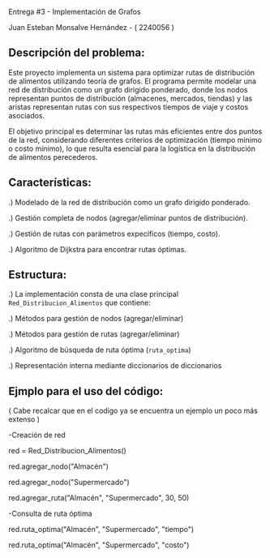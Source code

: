 Entrega #3 - Implementación de Grafos

Juan Esteban Monsalve Hernández - ( 2240056 )

Descripción del problema:
-

  Este proyecto implementa un sistema para optimizar rutas de distribución de alimentos utilizando teoría de grafos. El programa permite modelar una red de distribución como un grafo dirigido ponderado, donde los nodos representan puntos de distribución (almacenes, mercados, tiendas) y las aristas representan rutas con sus respectivos tiempos de viaje y costos asociados. 
  
  El objetivo principal es determinar las rutas más eficientes entre dos puntos de la red, considerando diferentes criterios de optimización (tiempo mínimo o costo mínimo), lo que resulta esencial para la logística en la distribución de alimentos perecederos.

Características: 
-
  .) Modelado de la red de distribución como un grafo dirigido ponderado.
  
  .) Gestión completa de nodos (agregar/eliminar puntos de distribución).
  
  .) Gestión de rutas con parámetros expecíficos (tiempo, costo).
  
  .) Algoritmo de Dijkstra para encontrar rutas óptimas.
  

Estructura: 
-
  .) La implementación consta de una clase principal `Red_Distribucion_Alimentos` que contiene:
  
  .) Métodos para gestión de nodos (agregar/eliminar)
  
  .) Métodos para gestión de rutas (agregar/eliminar)
  
  .) Algoritmo de búsqueda de ruta óptima (`ruta_optima`)
  
  .) Representación interna mediante diccionarios de diccionarios 
  

Ejmplo para el uso del código: 
-
( Cabe recalcar que en el codígo ya se encuentra un ejemplo un poco más extenso )

-Creación de red

red = Red_Distribucion_Alimentos()

red.agregar_nodo("Almacén")

red.agregar_nodo("Supermercado")

red.agregar_ruta("Almacén", "Supermercado", 30, 50)


-Consulta de ruta óptima

red.ruta_optima("Almacén", "Supermercado", "tiempo")

red.ruta_optima("Almacén", "Supermercado", "costo")

  

